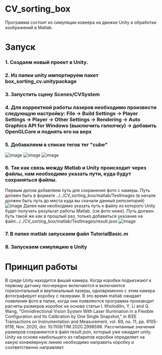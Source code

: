 # CV_sorting_box
Программа состоит из симуляции ковеера на движке Unity и обработки изображений в Matlab.

# Запуск
### 1. Создаем новый проект в Unity.
### 2. Из папки unity импортируем пакет box_sorting_cv.unitypackage
### 3. Запустить сцену Scenes/CVSystem
### 4. Для корректной работы лазеров необходимо произвести следующую настройку: File -> Build Settings -> Player Settings -> Player -> Other Settings -> Rendering -> Auto Graphics API for Windows (выключить галолчку) -> добавить OpenGLCore и поднять его на верх
### 5. Добавкляем в списке тегов тег "cube"
![image](https://github.com/rkdlight/CV_sorting_box/assets/30794595/557a0b11-80ef-4582-8362-a8a2831f85a0)
![image](https://github.com/rkdlight/CV_sorting_box/assets/30794595/1ed7d051-4aa9-48c1-8e87-10bde4726754)
![image](https://github.com/rkdlight/CV_sorting_box/assets/30794595/7e18b2ff-a769-45a3-bb83-2c5ac102e274)
### 6. Так как связь между Matlab и Unity происходит через файлы, нам необходимо указать пути, куда будут сохраняться файлы.
Первым делом добавляем путь для сохранения фото с камеры. Путь должен быть в формате ../../CV_sorting_box/matlab/TestImages (в начале должен быть путь до места куда вы скачали данный репозиторий)
![image](https://github.com/rkdlight/CV_sorting_box/assets/30794595/bf0d303c-9d5f-40ab-908b-a91313287890)
Далее нам необходимо указать путь к файлу из которого Unity будет получать результат работы Matlab. (cм фото ниже). Путь должен буть такой же как в прошлый раз, только добавиться указание на файл:../../CV_sorting_box/matlab/TestImages/result.json
![image](https://github.com/rkdlight/CV_sorting_box/assets/30794595/d7568fc9-0b7c-42f6-86f6-d28f1139df12)

### 7. В папке matlab запускаем файл TutorialBasic.m
### 8. Запускаем симуляцию в Unity

# Принцип работы
В среде Unity находится фишай камера. Когда коробки подъезжают к первому датчику поочередно включаются и включаются горизонтальный и вертикальный лазеры, одновременно с этим камера фотографирует коробку с лазерами. В это время matlab ожидает появления фото в папке, когда они появляются программа производит расчеты размеров коробок на основе статьи I. Kholodilin, Y. Li and Q. Wang, "Omnidirectional Vision System With Laser Illumination in a Flexible Configuration and Its Calibration by One Single Snapshot," in IEEE Transactions on Instrumentation and Measurement, vol. 69, no. 11, pp. 9105-9118, Nov. 2020, doi: 10.1109/TIM.2020.2998598. Рассчитанные значения размеров сохраняются в файл result.json, который уже ожидает unity.
Unity на основе наибольшего из габаритов коробки определяет на какую конвейерную линию необходимо направить коробку и соответственно направляет.


